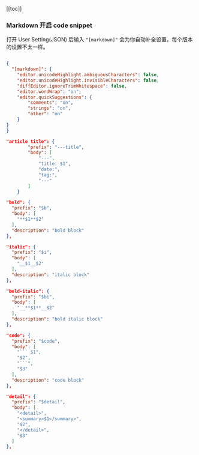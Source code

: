 [[toc]]


### Markdown 开启 code snippet

打开 User Setting(JSON) 后输入 `"[markdown]"` 会为你自动补全设置，每个版本的设置不太一样。

``` json

{
  "[markdown]": {
    "editor.unicodeHighlight.ambiguousCharacters": false,
    "editor.unicodeHighlight.invisibleCharacters": false,
    "diffEditor.ignoreTrimWhitespace": false,
    "editor.wordWrap": "on",
    "editor.quickSuggestions": {
        "comments": "on",
        "strings": "on",
        "other": "on"
    }
}
}

```


<ToggleContent title="Markdown">

``` json
"article title": {
		"prefix": "---title",
		"body": [
			"---",
			"title: $1",
			"date:",
			"tag:",
			"---"
		]
	}
```

``` json
"bold": {
  "prefix": "$b",
  "body": [
    "**$1**$2"
  ], 
  "description": "bold block"
},
```

``` json
"italic": {
  "prefix": "$i",
  "body": [
    "__$1__$2"
  ],
  "description": "italic block"
},
```

``` json
"bold-italic": {
  "prefix": "$bi",
  "body": [
    "__**$1**__$2"
  ], 
  "description": "bold italic block"
},
```

``` json
"code": {
  "prefix": "$code",
  "body": [
    "``` $1",
    "$2",
    "```",
    "$3"
  ],
  "description": "code block"
},
```




``` json
"detail": {
  "prefix": "$detail",
  "body": [
    "<detail>",
    "<summary>$1</summary>",
    "$2",
    "</detail>",
    "$3"
  ]
},
```

</ToggleContent>